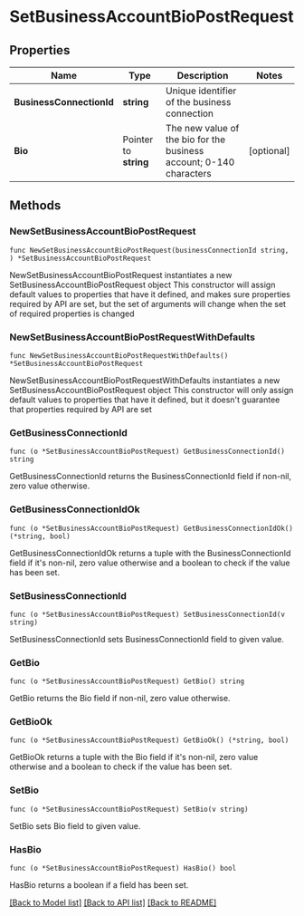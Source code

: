 # SetBusinessAccountBioPostRequest

## Properties

Name | Type | Description | Notes
------------ | ------------- | ------------- | -------------
**BusinessConnectionId** | **string** | Unique identifier of the business connection | 
**Bio** | Pointer to **string** | The new value of the bio for the business account; 0-140 characters | [optional] 

## Methods

### NewSetBusinessAccountBioPostRequest

`func NewSetBusinessAccountBioPostRequest(businessConnectionId string, ) *SetBusinessAccountBioPostRequest`

NewSetBusinessAccountBioPostRequest instantiates a new SetBusinessAccountBioPostRequest object
This constructor will assign default values to properties that have it defined,
and makes sure properties required by API are set, but the set of arguments
will change when the set of required properties is changed

### NewSetBusinessAccountBioPostRequestWithDefaults

`func NewSetBusinessAccountBioPostRequestWithDefaults() *SetBusinessAccountBioPostRequest`

NewSetBusinessAccountBioPostRequestWithDefaults instantiates a new SetBusinessAccountBioPostRequest object
This constructor will only assign default values to properties that have it defined,
but it doesn't guarantee that properties required by API are set

### GetBusinessConnectionId

`func (o *SetBusinessAccountBioPostRequest) GetBusinessConnectionId() string`

GetBusinessConnectionId returns the BusinessConnectionId field if non-nil, zero value otherwise.

### GetBusinessConnectionIdOk

`func (o *SetBusinessAccountBioPostRequest) GetBusinessConnectionIdOk() (*string, bool)`

GetBusinessConnectionIdOk returns a tuple with the BusinessConnectionId field if it's non-nil, zero value otherwise
and a boolean to check if the value has been set.

### SetBusinessConnectionId

`func (o *SetBusinessAccountBioPostRequest) SetBusinessConnectionId(v string)`

SetBusinessConnectionId sets BusinessConnectionId field to given value.


### GetBio

`func (o *SetBusinessAccountBioPostRequest) GetBio() string`

GetBio returns the Bio field if non-nil, zero value otherwise.

### GetBioOk

`func (o *SetBusinessAccountBioPostRequest) GetBioOk() (*string, bool)`

GetBioOk returns a tuple with the Bio field if it's non-nil, zero value otherwise
and a boolean to check if the value has been set.

### SetBio

`func (o *SetBusinessAccountBioPostRequest) SetBio(v string)`

SetBio sets Bio field to given value.

### HasBio

`func (o *SetBusinessAccountBioPostRequest) HasBio() bool`

HasBio returns a boolean if a field has been set.


[[Back to Model list]](../README.md#documentation-for-models) [[Back to API list]](../README.md#documentation-for-api-endpoints) [[Back to README]](../README.md)


